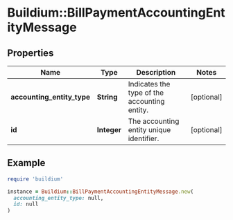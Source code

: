 # Buildium::BillPaymentAccountingEntityMessage

## Properties

| Name | Type | Description | Notes |
| ---- | ---- | ----------- | ----- |
| **accounting_entity_type** | **String** | Indicates the type of the accounting entity. | [optional] |
| **id** | **Integer** | The accounting entity unique identifier. | [optional] |

## Example

```ruby
require 'buildium'

instance = Buildium::BillPaymentAccountingEntityMessage.new(
  accounting_entity_type: null,
  id: null
)
```

